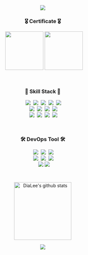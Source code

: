 
<p align="center">
 <img src="https://capsule-render.vercel.app/api?type=waving&color=0:74A8C0,100:E57392&height=250&section=header&text=@9yubean_2&fontSize=45&fontColor=ffffff"/>
</p>

<h3 align="center">🎖️ Certificate 🎖️</h3>
<p align="center">
 </a>&nbsp
 <img width="120" src="https://github.com/9yubean2/9yubean2/assets/80504636/0bd15fd5-d16f-4556-ab9d-9e19f143b49e"/>
 <img width="120" src="https://github.com/9yubean2/9yubean2/assets/80504636/d97e85db-e70d-437b-becb-90e9a698d11b"/>
</p>

<br>

<h3 align="center">🚀 Skill Stack 🚀</h3>

<p align="center">
</a>&nbsp
 <img src="https://img.shields.io/badge/HTML5-E34F26?style=flat-square&logo=HTML5&logoColor=white"/></a>&nbsp
     <img src="https://img.shields.io/badge/css-1572B6?style=flat-square&logo=css3&logoColor=white"/></a>&nbsp 
        <img src="https://img.shields.io/badge/Javascript-F7DF1E?style=flat-square&logo=JavaScript&logoColor=white"/></a>&nbsp
                <img src="https://img.shields.io/badge/TypeScript-007ACC?style=flat-square&logo=Typescript&logoColor=white"/></a>&nbsp 
    <img src="https://img.shields.io/badge/React-20232A?style=flat-square&logo=react&logoColor=61DAFB"/></a>&nbsp 

  <br>
  </a>&nbsp
   <img src="https://img.shields.io/badge/openjdk-CC0000?style=flat-square&logo=openjdk&logoColor=white"/></a>&nbsp
   <img src="https://img.shields.io/badge/Spring-6DB33F?style=flat-square&logo=Spring&logoColor=white"/></a>&nbsp 
   <img src="https://img.shields.io/badge/MariaDB-003545?style=flat-square&logo=MariaDB&logoColor=white"/></a>&nbsp 
   <img src="https://img.shields.io/badge/MySQL-4479A1?style=flat-square&logo=MySQL&logoColor=white"/></a>&nbsp
     
        

  <br>
</a>&nbsp
  <img src="https://img.shields.io/badge/Linux-FCC624?style=flat-square&logo=Linux&logoColor=white"/></a>&nbsp
  <img src="https://img.shields.io/badge/Docker-2496ED?style=flat-square&logo=Docker&logoColor=white"/></a>&nbsp
  <img src="https://img.shields.io/badge/Kubernetes-326CE5?style=flat-square&logo=Kubernetes&logoColor=white"/></a>&nbsp
  <img src="https://img.shields.io/badge/Amazon AWS-FF9900?style=flat-square&logo=amazonaws&logoColor=white"/></a>&nbsp

</p>

<br>
<h3 align="center">🛠 DevOps Tool 🛠</h3>

<p align="center">
</a>&nbsp
   <img src="https://img.shields.io/badge/Notion-000000?style=flat-square&logo=Notion&logoColor=white"/></a>&nbsp
   <img src="https://img.shields.io/badge/ArgoCD-EF7B4D?style=flat-square&logo=Argo&logoColor=white"/></a>&nbsp
   <img src="https://img.shields.io/badge/draw.io-F08705?style=flat-square&logo=diagramsdotnet&logoColor=white"/></a>&nbsp
  </br>
  </a>&nbsp
    <img src="https://img.shields.io/badge/VSCode-007ACC?style=flat-square&logo=Visual Studio Code&logoColor=white"/></a>&nbsp
    <img src="https://img.shields.io/badge/WebStorm-000000?style=flat-square&logo=WebStorm&logoColor=white"/></a>&nbsp
    <img src="https://img.shields.io/badge/sublimetext-FF9800?style=flat-square&logo=sublimetext&logoColor=white"/></a>&nbsp
    </br>
    </a>&nbsp
    <img src="https://img.shields.io/badge/Xcode-147EFB?style=flat-square&logo=Xcode&logoColor=white"/></a> 
  <img src="https://img.shields.io/badge/AndroidStudio-3DDC84?style=flat-square&logo=AndroidStudio&logoColor=white"/></a> 

</p>
<br/>

<p align="center">
</a>&nbsp
<a href="https://github.com/9yubean2"><img align="center" style="height:180px" src="https://github-readme-stats-sigma-five.vercel.app/api?username=9yubean2&show_icons=true&include_all_commits=true&theme=dracula&hide_border=true" alt="DiaLee's github stats" /></a> &nbsp



 </p>

 <p align="center">
<a href="https://hits.seeyoufarm.com"><img src="https://hits.seeyoufarm.com/api/count/incr/badge.svg?url=https%3A%2F%2Fgithub.com%2F9yubean2%2Fhit-counter&count_bg=%23DBDBDB&title_bg=%23FFB0C6&icon=git.svg&icon_color=%23F1E2F5&title=hits&edge_flat=false"/></a>
 </p>
